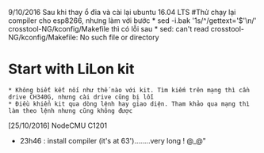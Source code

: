 9/10/2016
Sau khi thay ổ đỉa và cài lại ubuntu 16.04 LTS
#Thử chạy lại compiler cho esp8266, nhưng làm với bước
	* sed -i.bak '1s/^/gettext=\'$'\n/' crosstool-NG/kconfig/Makefile
thì có lỗi sau
	* sed: can't read crosstool-NG/kconfig/Makefile: No such file or directory


# Start with LiLon kit
	* Không biết kết nối như thế nào với kit. Tìm kiếm trên mạng thì cần drive CH340G, nhưng cài drive cũng bị lỗi
	* Điều khiển kit qua dòng lệnh hay giao diện. Tham khảo qua mạng thì làm theo lệnh nhưng cũng không được

[25/10/2016]
NodeCMU C1201
* 23h46 : install compiler (it's at 63')........very long ! @_@"